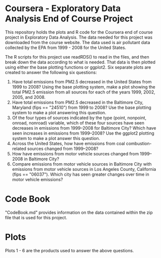 # Coursera - Exploratory Data Analysis End of Course Project
This repository holds the plots and R code for the Coursera end of course project in Exploratory Data Analysis. The data needed for this project was downloaded from the course website. The data used is air pollutant data collected by the EPA from 1999 - 2008 for the United States.

The R scripts for this project use readRDS() to read in the files, and then break down the data according to what is needed. That data is then plotted using either the base plotting functions or ggplot2. Six separate plots are created to answer the following six questions: 

1. Have total emissions from PM2.5 decreased in the United States from 1999 to 2008? Using the base plotting system, make a plot showing the total PM2.5 emission from all sources for each of the years 1999, 2002, 2005, and 2008.
2. Have total emissions from PM2.5 decreased in the Baltimore City, Maryland (fips == "24510") from 1999 to 2008? Use the base plotting system to make a plot answering this question.
3. Of the four types of sources indicated by the type (point, nonpoint, onroad, nonroad) variable, which of these four sources have seen decreases in emissions from 1999–2008 for Baltimore City? Which have seen increases in emissions from 1999–2008? Use the ggplot2 plotting system to make a plot answer this question.
4. Across the United States, how have emissions from coal combustion-related sources changed from 1999–2008?
5. How have emissions from motor vehicle sources changed from 1999–2008 in Baltimore City?
6. Compare emissions from motor vehicle sources in Baltimore City with emissions from motor vehicle sources in Los Angeles County, California (fips == "06037"). Which city has seen greater changes over time in motor vehicle emissions?

# Code Book
"CodeBook.md" provides information on the data contained within the zip file that is used for this project.

# Plots
Plots 1 - 6 are the products used to answer the above questions.

